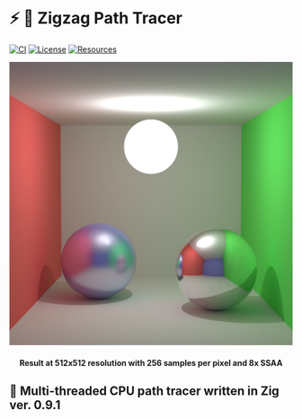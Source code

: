 # :zap: :trident: **Zigzag Path Tracer**

[![CI][ci-shield]][ci-url]
[![License][license-shield]][license-url]
[![Resources][resources-shield]][resources-url]

<p align="center">
    <img src="images/cornell_box.png">
</p>

<h4 align="center">
    <p>Result at 512x512 resolution with 256 samples per pixel and 8x SSAA</p>
</h4>

## :sparkler: Multi-threaded CPU path tracer written in Zig ver. 0.9.1

<!-- MARKDOWN LINKS -->

[ci-shield]: https://img.shields.io/github/actions/workflow/status/tensorush/Zigzag-Path-Tracer/ci.yml?branch=master?style=for-the-badge&logo=github&label=CI&labelColor=black
[ci-url]: https://github.com/tensorush/Zigzag-Path-Tracer/blob/master/.github/workflows/ci.yml
[license-shield]: https://img.shields.io/github/license/tensorush/Zigzag-Path-Tracer.svg?style=for-the-badge&labelColor=black
[license-url]: https://github.com/tensorush/Zigzag-Path-Tracer/blob/master/LICENSE.md
[resources-shield]: https://img.shields.io/badge/click-F6A516?style=for-the-badge&logo=zig&logoColor=F6A516&label=resources&labelColor=black
[resources-url]: https://github.com/tensorush/Awesome-Languages-Learning#lizard-zig
